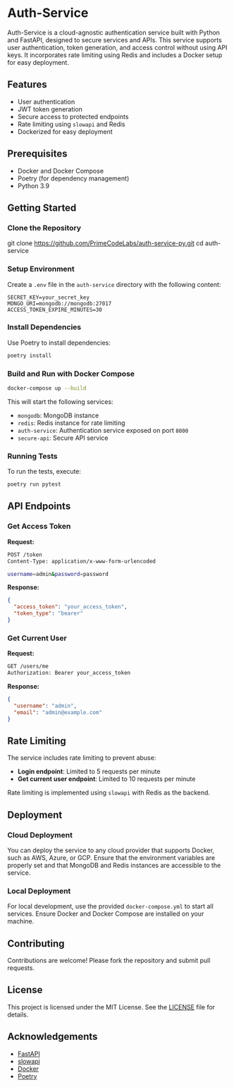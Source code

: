 # Auth-Service

Auth-Service is a cloud-agnostic authentication service built with Python and FastAPI, designed to secure services and APIs. This service supports user authentication, token generation, and access control without using API keys. It incorporates rate limiting using Redis and includes a Docker setup for easy deployment.

## Features

- User authentication
- JWT token generation
- Secure access to protected endpoints
- Rate limiting using `slowapi` and Redis
- Dockerized for easy deployment

## Prerequisites

- Docker and Docker Compose
- Poetry (for dependency management)
- Python 3.9

## Getting Started

### Clone the Repository

git clone https://github.com/PrimeCodeLabs/auth-service-py.git
cd auth-service

### Setup Environment

Create a `.env` file in the `auth-service` directory with the following content:

```env
SECRET_KEY=your_secret_key
MONGO_URI=mongodb://mongodb:27017
ACCESS_TOKEN_EXPIRE_MINUTES=30
```

### Install Dependencies

Use Poetry to install dependencies:

```bash
poetry install
```

### Build and Run with Docker Compose

```bash
docker-compose up --build
```

This will start the following services:

- `mongodb`: MongoDB instance
- `redis`: Redis instance for rate limiting
- `auth-service`: Authentication service exposed on port `8000`
- `secure-api`: Secure API service

### Running Tests

To run the tests, execute:

```bash
poetry run pytest
```

## API Endpoints

### Get Access Token

**Request:**

```bash
POST /token
Content-Type: application/x-www-form-urlencoded

username=admin&password=password
```

**Response:**

```json
{
  "access_token": "your_access_token",
  "token_type": "bearer"
}
```

### Get Current User

**Request:**

```bash
GET /users/me
Authorization: Bearer your_access_token
```

**Response:**

```json
{
  "username": "admin",
  "email": "admin@example.com"
}
```

## Rate Limiting

The service includes rate limiting to prevent abuse:

- **Login endpoint**: Limited to 5 requests per minute
- **Get current user endpoint**: Limited to 10 requests per minute

Rate limiting is implemented using `slowapi` with Redis as the backend.

## Deployment

### Cloud Deployment

You can deploy the service to any cloud provider that supports Docker, such as AWS, Azure, or GCP. Ensure that the environment variables are properly set and that MongoDB and Redis instances are accessible to the service.

### Local Deployment

For local development, use the provided `docker-compose.yml` to start all services. Ensure Docker and Docker Compose are installed on your machine.

## Contributing

Contributions are welcome! Please fork the repository and submit pull requests.

## License

This project is licensed under the MIT License. See the [LICENSE](LICENSE) file for details.

## Acknowledgements

- [FastAPI](https://fastapi.tiangolo.com/)
- [slowapi](https://pypi.org/project/slowapi/)
- [Docker](https://www.docker.com/)
- [Poetry](https://python-poetry.org/)
